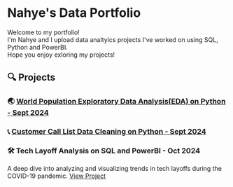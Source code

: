 # Nahye's Data Portfolio

Welcome to my portfolio! <br/>
I'm Nahye and I upload data analtyics projects I've worked on using SQL, Python and PowerBI. <br/>
Hope you enjoy exloring my projects!

## 🔍 Projects

### 🌏 [World Population Exploratory Data Analysis(EDA) on Python - Sept 2024](https://github.com/NahyeMoon/DataAnalyticsPortfolio/blob/main/World%20Population/EDA.md)
### 📞 [Customer Call List Data Cleaning on Python - Sept 2024](https://github.com/NahyeMoon/DataAnalyticsPortfolio/blob/main/Customer%20Call%20List/Data%20Cleaning.md)
### 🛠️ Tech Layoff Analysis on SQL and PowerBI - Oct 2024
A deep dive into analyzing and visualizing trends in tech layoffs during the COVID-19 pandemic. [View Project](https://github.com/NahyeMoon/DataAnalyticsPortfolio/blob/main/Tech%20Layoffs/Global%20Tech%20Layoff%20EDA.md)



